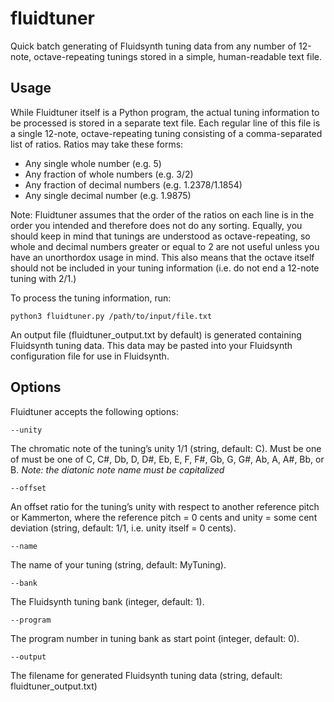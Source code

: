 # fluidtuner
Quick batch generating of Fluidsynth tuning data from any number of 12-note, octave-repeating tunings stored in a simple, human-readable text file.

## Usage

While Fluidtuner itself is a Python program, the actual tuning information to be processed is stored in a separate text file.  Each regular line of this file is a single 12-note, octave-repeating tuning consisting of a comma-separated list of ratios. Ratios may take these forms:

- Any single whole number (e.g. 5)
- Any fraction of whole numbers (e.g. 3/2)
- Any fraction of decimal numbers (e.g. 1.2378/1.1854)
- Any single decimal number (e.g. 1.9875)

Note: Fluidtuner assumes that the order of the ratios on each line is in the order you intended and therefore does not do any sorting. Equally, you should keep in mind that tunings are understood as octave-repeating, so whole and decimal numbers greater or equal to 2 are not useful unless you have an unorthordox usage in mind. This also means that the octave itself should not be included in your tuning information (i.e. do not end a 12-note tuning with 2/1.)

To process the tuning information, run:

    python3 fluidtuner.py /path/to/input/file.txt

An output file (fluidtuner_output.txt by default) is generated containing Fluidsynth tuning data. This data may be pasted into your Fluidsynth configuration file for use in Fluidsynth. 

## Options

Fluidtuner accepts the following options:

    --unity

The chromatic note of the tuning’s unity 1/1 (string, default: C).
Must be one of must be one of C, C#, Db, D, D#, Eb, E, F, F#, Gb, G, G#, Ab, A, A#, Bb, or B. 
*Note: the diatonic note name must be capitalized*

    --offset

An offset ratio for the tuning’s unity with respect to another reference pitch or Kammerton, where the reference pitch = 0 cents and unity = some cent deviation (string, default: 1/1, i.e. unity itself = 0 cents).
   
    --name

The name of your tuning (string, default: MyTuning).
    
    --bank

The Fluidsynth tuning bank (integer, default: 1).
    
    --program

The program number in tuning bank as start point (integer, default: 0).
    
    --output

The filename for generated Fluidsynth tuning data (string, default: fluidtuner_output.txt)